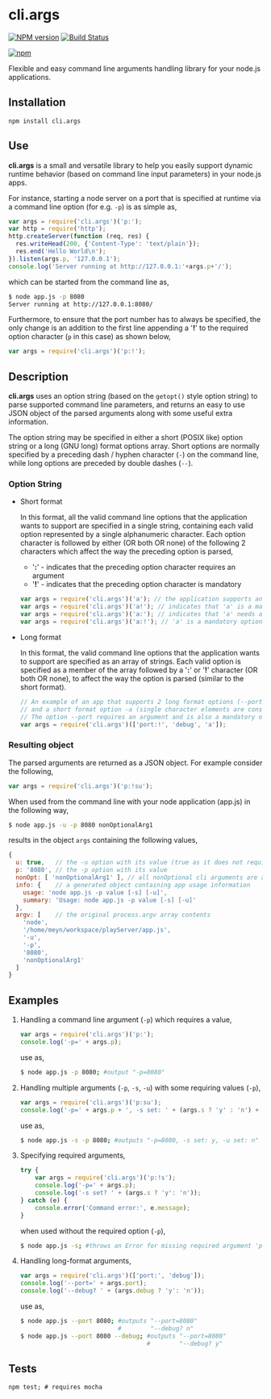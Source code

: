 cli.args
========

[![NPM version](https://badge.fury.io/js/cli.args.svg)](http://badge.fury.io/js/cli.args)
[![Build Status](https://travis-ci.org/meyn/cli.args.svg?branch=master)](https://travis-ci.org/meyn/cli.args.svg?branch=master)

[![npm](https://nodei.co/npm/cli.args.png?mini=true)](https://www.npmjs.org/package/cli.args)

Flexible and easy command line arguments handling library for your node.js applications.

## Installation

    npm install cli.args


## Use

__cli.args__ is a small and versatile library to help you easily support dynamic runtime behavior (based on command line input parameters) in your node.js apps.

For instance, starting a node server on a port that is specified at runtime via a command line option (for e.g. ```-p```) is as simple as,

```js
var args = require('cli.args')('p:');
var http = require('http');
http.createServer(function (req, res) {
  res.writeHead(200, {'Content-Type': 'text/plain'});
  res.end('Hello World\n');
}).listen(args.p, '127.0.0.1');
console.log('Server running at http://127.0.0.1:'+args.p+'/');
```
which can be started from the command line as,
```bash
$ node app.js -p 8080
Server running at http://127.0.0.1:8080/
```

Furthermore, to ensure that the port number has to always be specified, the only change is an addition to the first line appending a '__!__' to the required option character (```p``` in this case) as shown below,

```js
var args = require('cli.args')('p:!');
```

## Description

__cli.args__ uses an option string (based on the ```getopt()``` style option string) to parse supported command line parameters, and returns an easy to use JSON object of the parsed arguments along with some useful extra information.

The option string may be specified in either a short (POSIX like) option string or a long (GNU long) format options array. Short options are normally specified by a preceding dash / hyphen character (```-```) on the command line, while long options are preceded by double dashes (```--```).

### Option String

* Short format

    In this format, all the valid command line options that the application wants to support are specified in a single string, containing each valid option represented by a single alphanumeric character. Each option character is followed by either (OR both OR none) of the following 2 characters which affect the way the  preceding option is parsed,

    - '__:__' - indicates that the preceding option character requires an argument
    - '__!__' - indicates that the preceding option character is mandatory

    ```js
    var args = require('cli.args')('a'); // the application supports an option named 'a' without an argument
    var args = require('cli.args')('a!'); // indicates that 'a' is a mandatory option
    var args = require('cli.args')('a:'); // indicates that 'a' needs an argument
    var args = require('cli.args')('a:!'); // 'a' is a mandatory option that also requires an argument
    ```

* Long format

    In this format, the valid command line options that the application wants to support are specified as an array of strings. Each valid option is specified as a member of the array followed by a '__:__' or '__!__' character (OR both OR none), to affect the way the option is parsed (similar to the short format).

    ```js
    // An example of an app that supports 2 long format options (--port, --debug),
    // and a short format option -a (single character elements are considered short).
    // The option --port requires an argument and is also a mandatory option for this app.
    var args = require('cli.args')(['port:!', 'debug', 'a']);
    ```

### Resulting object

The parsed arguments are returned as a JSON object. For example consider the following,
```js
var args = require('cli.args')('p:!su');
```

When used from the command line with your node application (app.js) in the following way,
```bash
$ node app.js -u -p 8080 nonOptionalArg1
```

results in the object ```args``` containing the following values,
```js
{
  u: true,   // the -u option with its value (true as it does not require an argument)
  p: '8080', // the -p option with its value
  nonOpt: [ 'nonOptionalArg1' ], // all nonOptional cli arguments are available in this array
  info: {    // a generated object containing app usage information
    usage: 'node app.js -p value [-s] [-u]',
    summary: 'Usage: node app.js -p value [-s] [-u]'
  },
  argv: [    // the original process.argv array contents
    'node',
    '/home/meyn/workspace/playServer/app.js',
    '-u',
    '-p',
    '8080',
    'nonOptionalArg1'
  ]
}
```

## Examples

1. Handling a command line argument (```-p```) which requires a value,
    ```js
    var args = require('cli.args')('p:');
    console.log('-p=' + args.p);
    ```
    use as,
    ```bash
    $ node app.js -p 8080; #output "-p=8080"
    ```

2. Handling multiple arguments (```-p```, ```-s```, ```-u```) with some requiring values (```-p```),
    ```js
    var args = require('cli.args')('p:su');
    console.log('-p=' + args.p + ', -s set: ' + (args.s ? 'y' : 'n') + ', -u set: ' + (args.u ? 'y' : 'n'));
    ```
    use as,
    ```bash
    $ node app.js -s -p 8080; #outputs "-p=8080, -s set: y, -u set: n"
    ```

3. Specifying required arguments,
    ```js
    try {
        var args = require('cli.args')('p:!s');
        console.log('-p=' + args.p);
        console.log('-s set? ' + (args.s ? 'y': 'n'));
    } catch (e) {
        console.error('Command error:', e.message);
    }
    ```
    when used without the required option (```-p```),
    ```bash
    $ node app.js -s; #throws an Error for missing required argument 'p'
    ```

4. Handling long-format arguments,
    ```js
    var args = require('cli.args')(['port:', 'debug']);
    console.log('--port=' + args.port);
    console.log('--debug? ' + (args.debug ? 'y': 'n'));
    ```
    use as,
    ```bash
    $ node app.js --port 8080; #outputs "--port=8080"
                               #        "--debug? n"
    $ node app.js --port 8080 --debug; #outputs "--port=8080"
                                       #        "--debug? y"
    ```

## Tests

    npm test; # requires mocha
